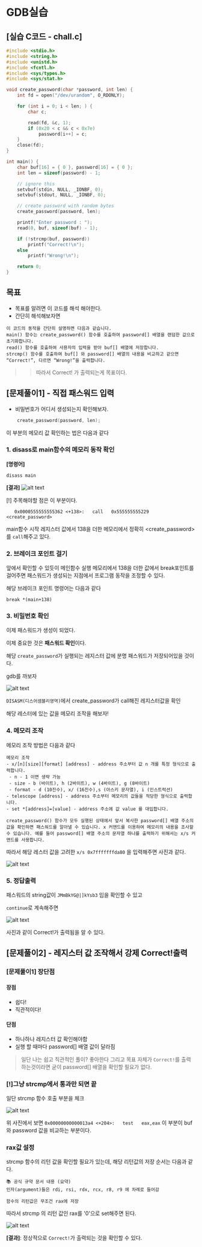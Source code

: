 # GDB실습 

## [실습 C코드 - chall.c]
```c
#include <stdio.h>
#include <string.h>
#include <unistd.h>
#include <fcntl.h>
#include <sys/types.h>
#include <sys/stat.h>

void create_password(char *password, int len) {
    int fd = open("/dev/urandom", O_RDONLY);

    for (int i = 0; i < len; ) {
        char c;

        read(fd, &c, 1);
        if (0x20 < c && c < 0x7e)
            password[i++] = c;
    }
    close(fd);
}

int main() { 
    char buf[16] = { 0 }, password[16] = { 0 };
    int len = sizeof(password) - 1;

    // ignore this
    setvbuf(stdin, NULL, _IONBF, 0);
    setvbuf(stdout, NULL, _IONBF, 0);

    // create password with random bytes
    create_password(password, len);

    printf("Enter password : ");
    read(0, buf, sizeof(buf) - 1);

    if (!strcmp(buf, password))
        printf("Correct!\n");
    else
        printf("Wrong!\n");

    return 0;
}
```

## 목표
- 목표를 알려면 이 코드를 해석 해야한다.
- 간단히 해석해보자면
```
이 코드의 동작을 간단히 설명하면 다음과 같습니다.
main() 함수는 create_password() 함수를 호출하여 password[] 배열을 랜덤한 값으로 초기화합니다.
read() 함수를 호출하여 사용자의 입력을 받아 buf[] 배열에 저장합니다.
strcmp() 함수를 호출하여 buf[] 와 password[] 배열의 내용을 비교하고 같으면 “Correct!”, 다르면 “Wrong!”을 출력합니다.
```

>> 따라서 Correct! 가 출력되는게 목표이다.

## [문제풀이1] - 직접 패스워드 입력


- 비밀번호가 어디서 생성되는지 확인해보자.
```c
    create_password(password, len);
```

이 부분의 메모리 값 확인하는 법은 다음과 같다

### 1. disass로 main함수의 메모리 동작 확인
**[명령어]**
```shell
disass main
```

**[결과]**
![alt text](image.png)

[!] 주목해야할 점은 이 부분이다.

```gdb
   0x0000555555555362 <+138>:   call   0x555555555229 <create_password>
```

main함수 시작 레지스터 값에서 138을 더한 메모리에서 정확히 <create_password>를 ```call```해주고 있다.

### 2. 브레이크 포인트 걸기
앞에서 확인할 수 있듯이 메인함수 실행 메모리에서 138을 더한 값에서 break포인트를 걸어주면 패스워드가 생성되는 지점에서 프로그램 동작을 조정할 수 있다.

해당 브레이크 포인트 명령어는 다음과 같다
```gdb
break *(main+138)
```

### 3. 비밀번호 확인
이제 패스워드가 생성이 되었다.

이제 중요한 것은 **패스워드 확인**이다.

해당 ```create_password```가 실행되는 레지스터 값에 분명 패스워드가 저장되어있을 것이다.

gdb를 까보자

![alt text](image-1.png)

```DISASM(디스어셈블리영역)```에서 create_password가 call해진 레지스터값을 확인

해당 레스터에 있는 값을 메모리 조작을 해보자!

### 4. 메모리 조작

메모리 조작 방법은 다음과 같다

```shell
메모리 조작
- x/[n][size][format] [address] - address 주소부터 값 n 개를 특정 형식으로 출력합니다.
 - n - 1 이면 생략 가능
 - size - b (바이트), h (2바이트), w (4바이트), g (8바이트)
 - format - d (10진수), x/ (16진수),s (아스키 문자열), i (인스트럭션)
- telescope [address] - address 주소부터 메모리의 값들을 적당한 형식으로 출력합니다.
- set *[address]=[value] - address 주소에 값 value 를 대입합니다.

create_password() 함수가 모두 실행된 상태에서 앞서 복사한 password[] 배열 주소의 값을 확인하면 패스워드를 알아낼 수 있습니다. x 커맨드를 이용하여 메모리의 내용을 조사할 수 있습니다. 예를 들어 password[] 배열 주소의 문자열 하나를 출력하기 위해서는 x/s 커맨드를 사용합니다.
```

따라서 해당 레스터 값을 고려한
``` x/s 0x7fffffffda80 ``` 을 입력해주면 사진과 같다.

![alt text](image-2.png)

### 5. 정답출력

패스워드의 string값이 ```JMmBkYG@|]kYsb3``` 임을 확인할 수 있고

```continue```로 계속해주면

![alt text](image-3.png)

사진과 같이 Correct!가 출력됨을 알 수 있다.


## [문제풀이2] - 레지스터 값 조작해서 강제 Correct!출력

### [문제풀이1] 장단점

#### 장점
- 쉽다!
- 직관적이다!


#### 단점
- 하나하나 레지스터 값 확인해야함
- 실행 할 때마다 password[] 배열 값이 달라짐

> 일단 나는 쉽고 직관적인 풀이? 좋아한다
그리고 목표 자체가 ```Correct!```를 출력하는것이라면 굳이 password[] 배열을 확인할 필요가 없다.

### [!]그냥 strcmp에서 통과만 되면 끝

일단 strcmp 함수 호출 부분을 체크

![alt text](image.png)

위 사진에서 보면 ```0x00000000000013a4 <+204>:   test   eax,eax``` 이 부분이 buf 와 password 값을 비교하는 부분이다.

### rax값 설정

strcmp 함수의 리턴 값을 확인할 필요가 있는데, 해당 리턴값의 저장 순서는 다음과 같다.

```
📚 공식 규약 문서 내용 (요약)
인자(argument)들은 rdi, rsi, rdx, rcx, r8, r9 에 차례로 들어감

함수의 리턴값은 무조건 rax에 저장
```

따라서 strcmp 의 리턴 값인 rax를 '0'으로 set해주면 된다.

![alt text](image-4.png)

**[결과]**: 정상적으로 ```Correct!```가 출력되는 것을 확인할 수 있다.